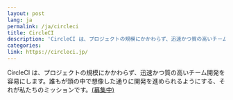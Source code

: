 ```yaml
---
layout: post
lang: ja
permalink: /ja/circleci
title: CircleCI
description: 'CircleCI は、プロジェクトの規模にかかわらず、迅速かつ質の高いチーム開発を容易にします。誰もが頭の中で想像した通りに開発を進められるようにする、それが私たちのミッションです。(募集中)'
categories: 
link: https://circleci.jp/
---
```


<p>CircleCI は、プロジェクトの規模にかかわらず、迅速かつ質の高いチーム開発を容易にします。誰もが頭の中で想像した通りに開発を進められるようにする、それが私たちのミッションです。<a href="https://circleci.com/jobs/">(募集中)</a></p>
